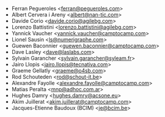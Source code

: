 - Ferran Pegueroles \<<ferran@pegueroles.com>\>
- Albert Cervera i Areny \<<albert@nan-tic.com>\>
- Davide Corio \<<davide.corio@agilebg.com>\>
- Lorenzo Battistini \<<lorenzo.battistini@agilebg.com>\>
- Yannick Vaucher \<<yannick.vaucher@camptocamp.com>\>
- Lionel Sausin \<<ls@numerigraphe.com>\>
- Guewen Baconnier \<<guewen.baconnier@camptocamp.com>\>
- Dave Lasley \<<dave@laslabs.com>\>
- Sylvain Garancher \<<sylvain.garancher@syleam.fr>\>
- Jairo Llopis \<<jairo.llopis@tecnativa.com>\>
- Graeme Gellatly \<<graeme@o4sb.com>\>
- Rod Schouteden \<<rod@schout-it.be>\>
- Alexandre Fayolle \<<alexandre.fayolle@camptocamp.com>\>
- Matias Peralta \<<mnp@adhoc.com.ar>\>
- Hughes Damry \<<hughes.damry@acsone.eu>\>
- Akim Juillerat \<<akim.juillerat@camptocamp.com>\>
- Jacques-Etienne Baudoux (BCIM) \<<je@bcim.be>\>
